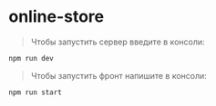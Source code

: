 # online-store
>Чтобы запустить сервер введите в консоли:
``` javascript
npm run dev
```
>Чтобы запустить фронт напишите в консоли:
```javascript
npm run start
```
